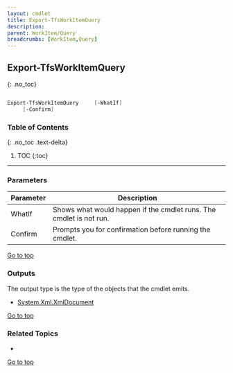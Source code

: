```yaml
---
layout: cmdlet
title: Export-TfsWorkItemQuery
description: 
parent: WorkItem/Query
breadcrumbs: [WorkItem,Query]
---
```

## Export-TfsWorkItemQuery
{: .no_toc}



```powershell

Export-TfsWorkItemQuery     [-WhatIf]
     [-Confirm]

```

### Table of Contents
{: .no_toc .text-delta}

1. TOC
{:toc}

-----
### Parameters

| Parameter | Description |
|:----------|-------------|
 | WhatIf | Shows what would happen if the cmdlet runs. The cmdlet is not run. |
 | Confirm | Prompts you for confirmation before running the cmdlet. |
 
[Go to top](#export-tfsworkitemquery)

### Outputs

The output type is the type of the objects that the cmdlet emits.

* [System.Xml.XmlDocument](https://docs.microsoft.com/en-us/dotnet/api/System.Xml.XmlDocument)

[Go to top](#export-tfsworkitemquery)

### Related Topics

* 


[Go to top](#export-tfsworkitemquery)


